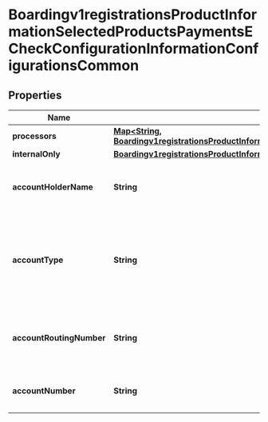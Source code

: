 
# Boardingv1registrationsProductInformationSelectedProductsPaymentsECheckConfigurationInformationConfigurationsCommon

## Properties
Name | Type | Description | Notes
------------ | ------------- | ------------- | -------------
**processors** | [**Map&lt;String, Boardingv1registrationsProductInformationSelectedProductsPaymentsECheckConfigurationInformationConfigurationsCommonProcessors&gt;**](Boardingv1registrationsProductInformationSelectedProductsPaymentsECheckConfigurationInformationConfigurationsCommonProcessors.md) |  |  [optional]
**internalOnly** | [**Boardingv1registrationsProductInformationSelectedProductsPaymentsECheckConfigurationInformationConfigurationsCommonInternalOnly**](Boardingv1registrationsProductInformationSelectedProductsPaymentsECheckConfigurationInformationConfigurationsCommonInternalOnly.md) |  |  [optional]
**accountHolderName** | **String** | Mandatory  Name on Merchant&#39;s Bank Account Only ASCII (Hex 20 to Hex 7E)  | 
**accountType** | **String** | Mandatory  Type of account for Merchant&#39;s Bank Account Possible values: - checking - savings - corporatechecking - corporatesavings  | 
**accountRoutingNumber** | **String** | Mandatory  Routing number for Merchant&#39;s Bank Account US Account Routing Number  | 
**accountNumber** | **String** | Mandatory  Account number for Merchant&#39;s Bank Account  | 



